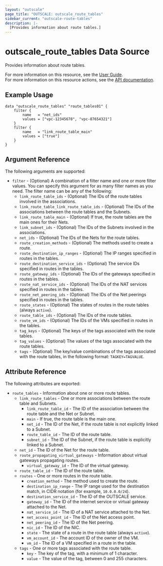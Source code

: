 ```yaml
---
layout: "outscale"
page_title: "OUTSCALE: outscale_route_tables"
sidebar_current: "outscale-route-tables"
description: |-
  [Provides information about route tables.]
---
```


# outscale_route_tables Data Source

Provides information about route tables.

For more information on this resource, see the [User Guide](https://docs.outscale.com/en/userguide/About-Route-Tables.html).  
For more information on this resource actions, see the [API documentation](https://docs.outscale.com/api#3ds-outscale-api-routetable).

## Example Usage

```hcl
data "outscale_route_tables" "route_tables01" {
    filter {
        name   = "net_ids"
        values = ["vpc-12345678", "vpc-87654321"]
    }
    filter {
        name   = "link_route_table_main"
        values = ["true"]
    }
}
```

## Argument Reference

The following arguments are supported:

* `filter` - (Optional) A combination of a filter name and one or more filter values. You can specify this argument for as many filter names as you need. The filter name can be any of the following:
    * `link_route_table_ids` - (Optional) The IDs of the route tables involved in the associations.
    * `link_route_table_link_route_table_ids` - (Optional) The IDs of the associations between the route tables and the Subnets.
    * `link_route_table_main` - (Optional) If true, the route tables are the main ones for their Nets.
    * `link_subnet_ids` - (Optional) The IDs of the Subnets involved in the associations.
    * `net_ids` - (Optional) The IDs of the Nets for the route tables.
    * `route_creation_methods` - (Optional) The methods used to create a route.
    * `route_destination_ip_ranges` - (Optional) The IP ranges specified in routes in the tables.
    * `route_destination_service_ids` - (Optional) The service IDs specified in routes in the tables.
    * `route_gateway_ids` - (Optional) The IDs of the gateways specified in routes in the tables.
    * `route_nat_service_ids` - (Optional) The IDs of the NAT services specified in routes in the tables.
    * `route_net_peering_ids` - (Optional) The IDs of the Net peerings specified in routes in the tables.
    * `route_states` - (Optional) The states of routes in the route tables (always `active`).
    * `route_table_ids` - (Optional) The IDs of the route tables.
    * `route_vm_ids` - (Optional) The IDs of the VMs specified in routes in the tables.
    * `tag_keys` - (Optional) The keys of the tags associated with the route tables.
    * `tag_values` - (Optional) The values of the tags associated with the route tables.
    * `tags` - (Optional) The key/value combinations of the tags associated with the route tables, in the following format: `TAGKEY=TAGVALUE`.

## Attribute Reference

The following attributes are exported:

* `route_tables` - Information about one or more route tables.
    * `link_route_tables` - One or more associations between the route table and Subnets.
        * `link_route_table_id` - The ID of the association between the route table and the Net or Subnet.
        * `main` - If true, the route table is the main one.
        * `net_id` - The ID of the Net, if the route table is not explicitly linked to a Subnet.
        * `route_table_id` - The ID of the route table.
        * `subnet_id` - The ID of the Subnet, if the route table is explicitly linked to a Subnet.
    * `net_id` - The ID of the Net for the route table.
    * `route_propagating_virtual_gateways` - Information about virtual gateways propagating routes.
        * `virtual_gateway_id` - The ID of the virtual gateway.
    * `route_table_id` - The ID of the route table.
    * `routes` - One or more routes in the route table.
        * `creation_method` - The method used to create the route.
        * `destination_ip_range` - The IP range used for the destination match, in CIDR notation (for example, `10.0.0.0/24`).
        * `destination_service_id` - The ID of the OUTSCALE service.
        * `gateway_id` - The ID of the internet service or virtual gateway attached to the Net.
        * `nat_service_id` - The ID of a NAT service attached to the Net.
        * `net_access_point_id` - The ID of the Net access point.
        * `net_peering_id` - The ID of the Net peering.
        * `nic_id` - The ID of the NIC.
        * `state` - The state of a route in the route table (always `active`).
        * `vm_account_id` - The account ID of the owner of the VM.
        * `vm_id` - The ID of a VM specified in a route in the table.
    * `tags` - One or more tags associated with the route table.
        * `key` - The key of the tag, with a minimum of 1 character.
        * `value` - The value of the tag, between 0 and 255 characters.
